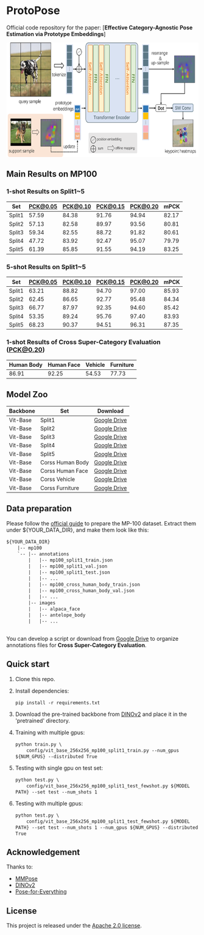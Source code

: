 # ProtoPose
Official code repository for the paper: 
[**Effective Category-Agnostic Pose Estimation via Prototype Embeddings**]

<p align="left"><img src="assets/arch.png" width = "650" height = "300"></p>

## Main Results on MP100
### 1-shot Results on Split1~5 
|Set   |PCK@0.05|PCK@0.10|PCK@0.15|PCK@0.20|mPCK |
|------|--------|--------|--------|--------|-----|
|Split1|57.59   |84.38   |91.76   |94.94   |82.17|
|Split2|57.13   |82.58   |89.97   |93.56   |80.81|
|Split3|59.34   |82.55   |88.72   |91.82   |80.61|
|Split4|47.72   |83.92   |92.47   |95.07   |79.79|
|Split5|61.39   |85.85   |91.55   |94.19   |83.25|

### 5-shot Results on Split1~5
|Set   |PCK@0.05|PCK@0.10|PCK@0.15|PCK@0.20|mPCK |
|------|--------|--------|--------|--------|-----|
|Split1|63.21   |88.82   |94.70   |97.00   |85.93|
|Split2|62.45   |86.65   |92.77   |95.48   |84.34|
|Split3|66.77   |87.97   |92.35   |94.60   |85.42|
|Split4|53.35   |89.24   |95.76   |97.40   |83.93|
|Split5|68.23   |90.37   |94.51   |96.31   |87.35|


### 1-shot Results of Cross Super-Category Evaluation (PCK@0.20)
| Human Body | Human Face | Vehicle |Furniture|
|------------|------------|---------|---------|
| 86.91      | 92.25      | 54.53   | 	77.73  |

## Model Zoo
| Backbone | Set              | Download                                                                                              |
|----------|------------------|-------------------------------------------------------------------------------------------------------|
| Vit-Base | Split1           | [Google Drive](https://drive.google.com/file/d/1V25tVkoQpyTPP066viS_o_KVmY1guXVo/view?usp=sharing)    |
| Vit-Base | Split2           | [Google Drive](https://drive.google.com/file/d/1YGRZ5EQqc0jcP_XhYSMfIK0NzgCyoYHI/view?usp=sharing)    |
| Vit-Base | Split3           | [Google Drive](https://drive.google.com/file/d/1QwYrd9PftdfFdvmF9a8WhwBznZ6yXGml/view?usp=sharing)    |
| Vit-Base | Split4           | [Google Drive](https://drive.google.com/file/d/1Sw24usciUREMioNtNlX80hYHmNQayr7r/view?usp=sharing)    |
| Vit-Base | Split5           | [Google Drive](https://drive.google.com/file/d/1_eD4W5Cx-wrSTuZYxuiLMqzARdA8m0M7/view?usp=sharing)    |
| Vit-Base | Corss Human Body | [Google Drive](https://drive.google.com/file/d/1mdM8nzOgZMTiwjn-w_tdN-xa0grqtZVG/view?usp=drive_link) |
| Vit-Base | Corss Human Face | [Google Drive](https://drive.google.com/file/d/1AsmD4lYe6IrPnzh6uS_KZ22p32wBnDIU/view?usp=sharing)    |
| Vit-Base | Corss Vehicle    | [Google Drive](https://drive.google.com/file/d/1-oZs4m4Oo0N2MMwuUeRDJwTX2j80Gini/view?usp=sharing)    |
| Vit-Base | Corss Furniture  | [Google Drive](https://drive.google.com/file/d/1_svl6zQp8UEXp4mwm4pQP6kavZSlW1DP/view?usp=drive_link) |

## Data preparation
Please follow the [official guide](https://github.com/luminxu/Pose-for-Everything) to prepare the MP-100 dataset.
Extract them under ${YOUR_DATA_DIR}, and make them look like this:
```
${YOUR_DATA_DIR}
    |-- mp100
    `-- |-- annotations
        |   |-- mp100_split1_train.json
        |   |-- mp100_split1_val.json
        |   |-- mp100_split1_test.json
        |   |-- ...
        |   |-- mp100_cross_human_body_train.json
        |   |-- mp100_cross_human_body_val.json
        |   |-- ...
        |-- images
        |   |-- alpaca_face
        |   |-- antelope_body
        |   |-- ...
            
```
You can develop a script or download from [Google Drive](https://drive.google.com/file/d/1fH44eMxfdKRjCDNwymvLyMTbb8EiPwBW/view?usp=sharing) to organize annotations files for **Cross Super-Category Evaluation**.

## Quick start
1. Clone this repo.
2. Install dependencies:
   ```
   pip install -r requirements.txt
   ```
3. Download the pre-trained backbone from [DINOv2](https://github.com/facebookresearch/dinov2/tree/main) and place it in the 'pretrained' directory.
4. Training with multiple gpus:

    ```
    python train.py \
        config/vit_base_256x256_mp100_split1_train.py --num_gpus ${NUM_GPUS} --distributed True
    ```
5. Testing with single gpu on test set:

    ```
    python test.py \
        config/vit_base_256x256_mp100_split1_test_fewshot.py ${MODEL PATH} --set test --num_shots 1
    ```    
6. Testing with multiple gpus:

    ```
    python test.py \
        config/vit_base_256x256_mp100_split1_test_fewshot.py ${MODEL PATH} --set test --num_shots 1 --num_gpus ${NUM_GPUS} --distributed True
    ```

## Acknowledgement

Thanks to:

- [MMPose](https://github.com/open-mmlab/mmpose)
- [DINOv2](https://github.com/facebookresearch/dinov2)
- [Pose-for-Everything](https://github.com/luminxu/Pose-for-Everything)

## License

This project is released under the [Apache 2.0 license](LICENSE).

